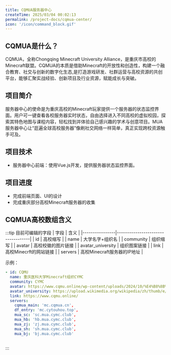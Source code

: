 ```yaml
---
title: CQMUA服务器中心
createTime: 2025/03/04 00:02:13
permalink: /project-docs/cqmua-center/
icon: '/icon/command_block.gif'
---
```


## CQMUA是什么？

CQMUA，全称Chongqing Minecraft University Alliance，是重庆市高校的Minecraft联盟。CQMUA的本质是借助Minecraft的开放性和创造性，构建一个融合教育、社交与创新的数字化生态,是打造游戏研发、社群运营与高校资源的共创平台，能够汇聚实战经验、创新项目及行业资源，赋能成长与突破。


## 项目简介

服务器中心的使命是为重庆高校的Minecraft玩家提供一个服务器的状态监控界面。用户可一键查看各校服务器实时状态，自由选择进入不同高校的虚拟校园，探索其特色地图与课程内容，轻松找到并体验自己感兴趣的学术与创意项目。MUA服务器中心让“逛遍全球高校服务器”像刷社交网络一样简单，真正实现跨校资源触手可及。

<RepoCard repo="CQMUA/ServerCenter4CQMUA"></RepoCard>

## 项目技术

- 服务器中心前端：使用Vue.js开发，提供服务器状态监控界面。

## 项目进度

- 完成前端页面、UI的设计
- 完成重庆部分高校Minecraft服务器的收集

## CQMUA高校数组含义

:::tip 目前可编辑的字段
| 字段 | 含义 |
|----------------|-----------------------------------|
| id | 高校缩写 |
| name | 大学名字+组织名 |
| community | 组织缩写 |
| avatar | 高校校徽的图片链接 |
| avatar_university | 组织图案链接 |
| link | 高校Minecrft的网站链接 |
| servers | 高校Minecraft服务器的IP地址 |

示例：

```yaml
- id: CQMU
  name: 重庆医科大学Minecraft组织CYMC
  community: CYMC
  avatar: https://www.cqmu.online/wp-content/uploads/2024/10/%E4%B8%8B%E8%BD%BD__1_-removebg-preview.png
  avatar_university: https://upload.wikimedia.org/wikipedia/zh/thumb/e/e1/Chongqing_Medical_University_logo.svg/400px-Chongqing_Medical_University_logo.svg.png
  link: https://www.cqmu.online/
  servers:
    cqmua_main: 'mc.cqmua.cn',
    df_entry: 'mc.cytouhou.top',
    mua_sc: 'sc.mua.cymc.club',
    mua_hb: 'hb.mua.cymc.club',
    mua_zj: 'zj.mua.cymc.club',
    mua_sh: 'sh.mua.cymc.club',
    mua_bj: 'bj.mua.cymc.club'
    
```


:::






